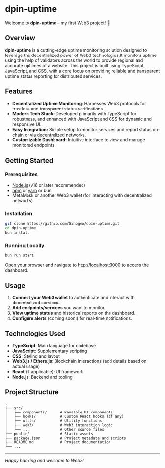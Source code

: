 # dpin-uptime

Welcome to **dpin-uptime** – my first Web3 project! 🚀

## Overview

**dpin-uptime** is a cutting-edge uptime monitoring solution designed to leverage the decentralized power of Web3 technologies.It monitors uptime using the help of validators across the world to provide regional and accurate uptiimes of a website. This project is built using TypeScript, JavaScript, and CSS, with a core focus on providing reliable and transparent uptime status reporting for distributed services.

## Features

- **Decentralized Uptime Monitoring:** Harnesses Web3 protocols for trustless and transparent status verifications.
- **Modern Tech Stack:** Developed primarily with TypeScript for robustness, and enhanced with JavaScript and CSS for dynamic and responsive UI.
- **Easy Integration:** Simple setup to monitor services and report status on-chain or via decentralized networks.
- **Customizable Dashboard:** Intuitive interface to view and manage monitored endpoints.

## Getting Started

### Prerequisites

- [Node.js](https://nodejs.org/) (v16 or later recommended)
- [npm](https://www.npmjs.com/) or [yarn](https://yarnpkg.com/) or bun
- MetaMask or another Web3 wallet (for interacting with decentralized networks)

### Installation

```bash
git clone https://github.com/Ginogeo/dpin-uptime.git
cd dpin-uptime
bun install
```

### Running Locally

```bash
bun run start
```

Open your browser and navigate to [http://localhost:3000](http://localhost:3000) to access the dashboard.

## Usage

1. **Connect your Web3 wallet** to authenticate and interact with decentralized services.
2. **Add endpoints/services** you want to monitor.
3. **View uptime status** and historical reports on the dashboard.
4. **Configure alerts** (coming soon!) for real-time notifications.

## Technologies Used

- **TypeScript**: Main language for codebase
- **JavaScript**: Supplementary scripting
- **CSS**: Styling and layout
- **Web3.js / Ethers.js**: Blockchain interactions (add details based on actual usage)
- **React** (if applicable): UI framework
- **Node.js**: Backend and tooling

## Project Structure

```
.
├── src/
│   ├── components/      # Reusable UI components
│   ├── hooks/           # Custom React hooks (if any)
│   ├── utils/           # Utility functions
│   ├── web3/            # Web3 interaction logic
│   └── ...              # Other source files
├── public/              # Static assets
├── package.json         # Project metadata and scripts
├── README.md            # Project documentation
└── ...
```






---

*Happy hacking and welcome to Web3!*
